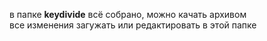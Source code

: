 в папке **keydivide** всё собрано, можно качать архивом  
все изменения загужать или редактировать в этой папке
